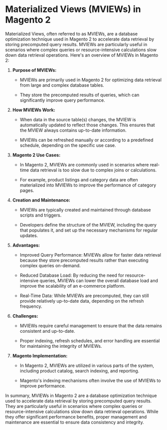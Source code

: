 # Materialized Views (MVIEWs) in Magento 2

Materialized Views, often referred to as MVIEWs, are a database optimization technique used in Magento 2 to accelerate data retrieval by storing precomputed query results. MVIEWs are particularly useful in scenarios where complex queries or resource-intensive calculations slow down data retrieval operations. Here's an overview of MVIEWs in Magento 2:

1. **Purpose of MVIEWs:**

   - MVIEWs are primarily used in Magento 2 for optimizing data retrieval from large and complex database tables.

   - They store the precomputed results of queries, which can significantly improve query performance.

2. **How MVIEWs Work:**

   - When data in the source table(s) changes, the MVIEW is automatically updated to reflect those changes. This ensures that the MVIEW always contains up-to-date information.

   - MVIEWs can be refreshed manually or according to a predefined schedule, depending on the specific use case.

3. **Magento 2 Use Cases:**

   - In Magento 2, MVIEWs are commonly used in scenarios where real-time data retrieval is too slow due to complex joins or calculations.

   - For example, product listings and category data are often materialized into MVIEWs to improve the performance of category pages.

4. **Creation and Maintenance:**

   - MVIEWs are typically created and maintained through database scripts and triggers.

   - Developers define the structure of the MVIEW, including the query that populates it, and set up the necessary mechanisms for regular updates.

5. **Advantages:**

   - Improved Query Performance: MVIEWs allow for faster data retrieval because they store precomputed results rather than executing complex queries on-demand.

   - Reduced Database Load: By reducing the need for resource-intensive queries, MVIEWs can lower the overall database load and improve the scalability of an e-commerce platform.

   - Real-Time Data: While MVIEWs are precomputed, they can still provide relatively up-to-date data, depending on the refresh frequency.

6. **Challenges:**

   - MVIEWs require careful management to ensure that the data remains consistent and up-to-date.

   - Proper indexing, refresh schedules, and error handling are essential for maintaining the integrity of MVIEWs.

7. **Magento Implementation:**

   - In Magento 2, MVIEWs are utilized in various parts of the system, including product catalog, search indexing, and reporting.

   - Magento's indexing mechanisms often involve the use of MVIEWs to improve performance.

In summary, MVIEWs in Magento 2 are a database optimization technique used to accelerate data retrieval by storing precomputed query results. They are particularly useful in scenarios where complex queries or resource-intensive calculations slow down data retrieval operations. While they offer significant performance benefits, proper management and maintenance are essential to ensure data consistency and integrity.
